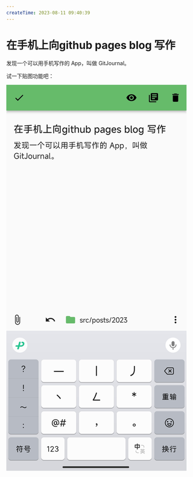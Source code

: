 ```yaml
---
createTime: 2023-08-11 09:40:39
---
```


# 在手机上向github pages blog 写作

发现一个可以用手机写作的 App，叫做 GitJournal。

试一下贴图功能吧：

![Image](./assets/6c2a10b3c0ed7bd17e0c7bdfba9d9a54.jpg)
